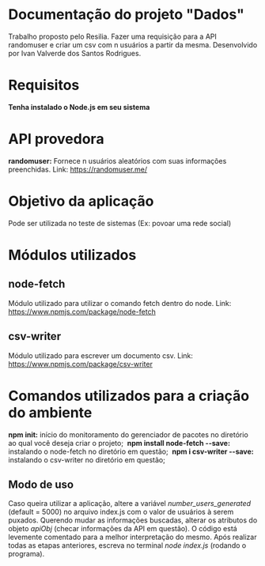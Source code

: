 # Documentação do projeto "Dados"
Trabalho proposto pelo Resilia. Fazer uma requisição para a API randomuser e criar um csv com n usuários a partir da mesma.
Desenvolvido por Ivan Valverde dos Santos Rodrigues.

# Requisitos

**Tenha instalado o Node.js em seu sistema**

# API provedora

**randomuser:** Fornece n usuários aleatórios com suas informações preenchidas. Link: https://randomuser.me/

# Objetivo da aplicação

Pode ser utilizada no teste de sistemas (Ex: povoar uma rede social)

# Módulos utilizados

## node-fetch

Módulo utilizado para utilizar o comando fetch dentro do node.
Link: https://www.npmjs.com/package/node-fetch

## csv-writer

Módulo utilizado para escrever um documento csv.
Link: https://www.npmjs.com/package/csv-writer

# Comandos utilizados para a criação do ambiente

**npm init:** início do monitoramento do gerenciador de pacotes no diretório ao qual você deseja criar o projeto;&nbsp;
**npm install node-fetch --save:** instalando o node-fetch no diretório em questão;&nbsp;
**npm i csv-writer --save:** instalando o csv-writer no diretório em questão;

## Modo de uso

Caso queira utilizar a aplicação, altere a variável *number_users_generated* (default = 5000) no arquivo index.js com o valor de usuários à serem puxados.
Querendo mudar as informações buscadas, alterar os atributos do objeto *apiObj* (checar informações da API em questão).
O código está levemente comentado para a melhor interpretação do mesmo.
Após realizar todas as etapas anteriores, escreva no terminal *node index.js* (rodando o programa).



